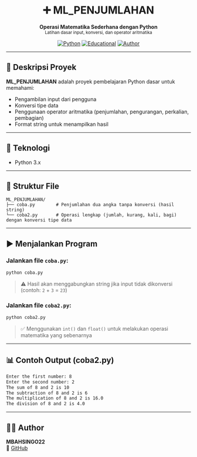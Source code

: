 <h1 align="center">➕ ML_PENJUMLAHAN</h1>
<p align="center">
  <b>Operasi Matematika Sederhana dengan Python</b><br>
  <sub>Latihan dasar input, konversi, dan operator aritmatika</sub>
</p>

<div align="center">

[![Python](https://img.shields.io/badge/Python-3.x-blue?logo=python)](https://www.python.org/)
[![Educational](https://img.shields.io/badge/Project-Tutorial-informational)]()
[![Author](https://img.shields.io/badge/Author-MBAHSINGO22-blue)](https://github.com/MBAHSINGO22)

</div>

---

## 📖 Deskripsi Proyek

**ML_PENJUMLAHAN** adalah proyek pembelajaran Python dasar untuk memahami:
- Pengambilan input dari pengguna
- Konversi tipe data
- Penggunaan operator aritmatika (penjumlahan, pengurangan, perkalian, pembagian)
- Format string untuk menampilkan hasil

---

## 🧠 Teknologi

- Python 3.x

---

## 📂 Struktur File

```
ML_PENJUMLAHAN/
├── coba.py        # Penjumlahan dua angka tanpa konversi (hasil string)
└── coba2.py       # Operasi lengkap (jumlah, kurang, kali, bagi) dengan konversi tipe data
```

---

## ▶️ Menjalankan Program

### Jalankan file `coba.py`:
```bash
python coba.py
```

> ⚠️ Hasil akan menggabungkan string jika input tidak dikonversi (contoh: `2` + `3` = `23`)

### Jalankan file `coba2.py`:
```bash
python coba2.py
```

> ✅ Menggunakan `int()` dan `float()` untuk melakukan operasi matematika yang sebenarnya

---

## 📊 Contoh Output (coba2.py)

```bash
Enter the first number: 8
Enter the second number: 2
The sum of 8 and 2 is 10
The subtraction of 8 and 2 is 6
The multiplication of 8 and 2 is 16.0
The division of 8 and 2 is 4.0
```

---

## 👨‍💻 Author

**MBAHSINGO22**  
🔗 [GitHub](https://github.com/MBAHSINGO22)
